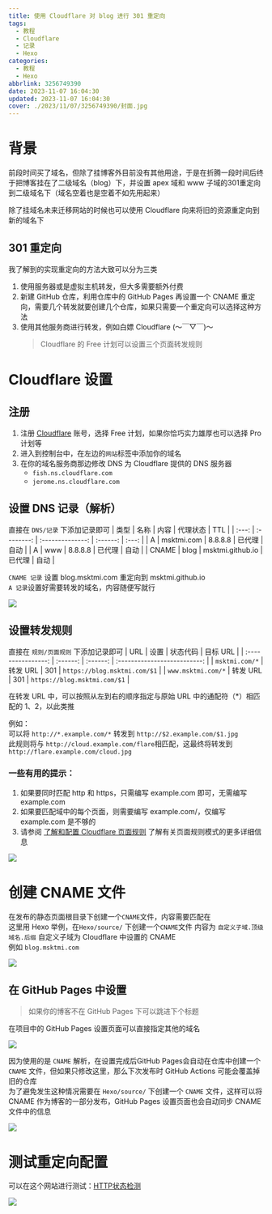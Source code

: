 ```yaml
---
title: 使用 Cloudflare 对 blog 进行 301 重定向
tags:
  - 教程
  - Cloudflare
  - 记录
  - Hexo
categories:
  - 教程
  - Hexo
abbrlink: 3256749390
date: 2023-11-07 16:04:30
updated: 2023-11-07 16:04:30
cover: ./2023/11/07/3256749390/封面.jpg
---
```


# 背景

前段时间买了域名，但除了挂博客外目前没有其他用途，于是在折腾一段时间后终于把博客挂在了二级域名（blog）下，并设置 apex 域和 www 子域的301重定向到二级域名下（域名空着也是空着不如先用起来）

除了挂域名未来迁移网站的时候也可以使用 Cloudflare 向来将旧的资源重定向到新的域名下

## 301 重定向

我了解到的实现重定向的方法大致可以分为三类  
1. 使用服务器或是虚拟主机转发，但大多需要额外付费
2. 新建 GitHub 仓库，利用仓库中的 GitHub Pages 再设置一个 CNAME 重定向，需要几个转发就要创建几个仓库，如果只需要一个重定向可以选择这种方法
3. 使用其他服务商进行转发，例如白嫖 Cloudflare (～￣▽￣)～ 
   > Cloudflare 的 Free 计划可以设置三个页面转发规则

# Cloudflare 设置
## 注册
1. 注册  [Cloudflare]([./使用Cloudflare对blog进行301重定向/提示.png](https://dash.cloudflare.com/sign-up)) 账号，选择 Free 计划，如果你恰巧实力雄厚也可以选择 Pro 计划等
2. 进入到控制台中，在左边的`网站`标签中添加你的域名
3. 在你的域名服务商那边修改 DNS 为 Cloudflare 提供的 DNS 服务器
    - `fish.ns.cloudflare.com`
    - `jerome.ns.cloudflare.com`

## 设置 DNS 记录（解析）
直接在 `DNS/记录` 下添加记录即可
| 类型  |    名称    |       内容       | 代理状态 |  TTL  |
| :---: | :--------: | :--------------: | :------: | :---: |
|   A   | msktmi.com |     8.8.8.8      |  已代理  | 自动  |
|   A   |    www     |     8.8.8.8      |  已代理  | 自动  |
| CNAME |    blog    | msktmi.github.io |  已代理  | 自动  |

`CNAME 记录` 设置 blog.msktmi.com 重定向到 msktmi.github.io  
`A 记录`设置好需要转发的域名，内容随便写就行

![](./使用Cloudflare对blog进行301重定向/dns解析.png)

## 设置转发规则
直接在 `规则/页面规则` 下添加记录即可
|        URL         |   设置   | 状态代码 |           目标 URL           |
| :----------------: | :------: | :------: | :--------------------------: |
|   `msktmi.com/*`   | 转发 URL |   301    | `https://blog.msktmi.com/$1` |
| `www.msktmi.com/*` | 转发 URL |   301    | `https://blog.msktmi.com/$1` |

在转发 URL 中，可以按照从左到右的顺序指定与原始 URL 中的通配符（*）相匹配的 $1、$2，以此类推

例如：  
可以将 `http://*.example.com/*` 转发到 `http://$2.example.com/$1.jpg`  
此规则将与 `http://cloud.example.com/flare`相匹配，这最终将转发到 `http://flare.example.com/cloud.jpg`

### 一些有用的提示：

1. 如果要同时匹配 http 和 https，只需编写 example.com 即可，无需编写 example.com
2. 如果要匹配域中的每个页面，则需要编写 example.com/，仅编写 example.com 是不够的
3. 请参阅 [了解和配置 Cloudflare 页面规则](https://developers.cloudflare.com/support/page-rules/understanding-and-configuring-cloudflare-page-rules-page-rules-tutorial/) 了解有关页面规则模式的更多详细信息

![](./使用Cloudflare对blog进行301重定向/转发规则.png)

# 创建 CNAME 文件

在发布的静态页面根目录下创建一个`CNAME`文件，内容需要匹配在  
这里用 Hexo 举例，在`Hexo/source/` 下创建一个`CNAME`文件 
内容为 `自定义子域.顶级域名.后缀` 自定义子域为 Cloudflare 中设置的 CNAME  
例如  `blog.msktmi.com`

![](./使用Cloudflare对blog进行301重定向/cname创建.png)
## 在 GitHub Pages 中设置
> 如果你的博客不在 GitHub Pages 下可以跳进下个标题

在项目中的 GitHub Pages 设置页面可以直接指定其他的域名

![](./使用Cloudflare对blog进行301重定向/提示.png)

因为使用的是 `CNAME` 解析，在设置完成后GitHub Pages会自动在仓库中创建一个 `CNAME` 文件，但如果只修改这里，那么下次发布时 GitHub Actions 可能会覆盖掉旧的仓库  
为了避免发生这种情况需要在 `Hexo/source/` 下创建一个 `CNAME` 文件，这样可以将 CNAME 作为博客的一部分发布，GitHub Pages 设置页面也会自动同步 CNAME 文件中的信息

![](./使用Cloudflare对blog进行301重定向/配置完成.png)

# 测试重定向配置

可以在这个网站进行测试：[HTTP状态检测](https://www.dute.org/httpstatus)

![](./使用Cloudflare对blog进行301重定向/检测.png)
